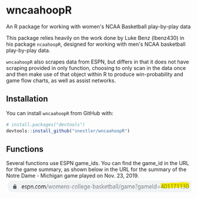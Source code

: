 # wncaahoopR
An R package for working with women's NCAA Basketball play-by-play data

This package relies heavily on the work done by Luke Benz (lbenz430) in his package
`ncaahoopR`, designed for working with men's NCAA basketball play-by-play data.

`wncaahoopR` also scrapes data from ESPN, but differs in that it does not have scraping provided in only function, choosing to only scan in the data once and then
make use of that object within R to produce win-probability and game flow charts,
as well as assist networks.

## Installation
You can install `wncaahoopR` from GitHub with:

``` r
# install.packages("devtools")
devtools::install_github("snestler/wncaahoopR")
```

## Functions
Several functions use ESPN game_ids. You can find the game_id in the URL for the game summary, as shown below in the URL for the summary of the Notre Dame - Michigan game played on Nov. 23, 2019.
![game_id](figures/espn.png)


